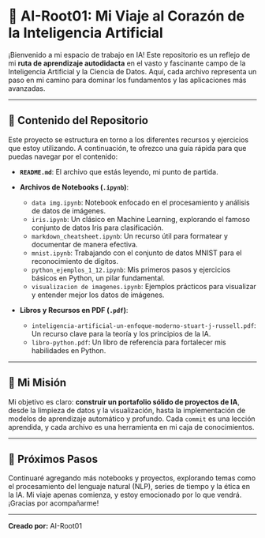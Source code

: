 # 🧠 AI-Root01: Mi Viaje al Corazón de la Inteligencia Artificial

¡Bienvenido a mi espacio de trabajo en IA! Este repositorio es un reflejo de mi **ruta de aprendizaje autodidacta** en el vasto y fascinante campo de la Inteligencia Artificial y la Ciencia de Datos. Aquí, cada archivo representa un paso en mi camino para dominar los fundamentos y las aplicaciones más avanzadas.

---

## 📂 Contenido del Repositorio

Este proyecto se estructura en torno a los diferentes recursos y ejercicios que estoy utilizando. A continuación, te ofrezco una guía rápida para que puedas navegar por el contenido:

* **`README.md`**: El archivo que estás leyendo, mi punto de partida.
* **Archivos de Notebooks (`.ipynb`)**:
    * `data img.ipynb`: Notebook enfocado en el procesamiento y análisis de datos de imágenes.
    * `iris.ipynb`: Un clásico en Machine Learning, explorando el famoso conjunto de datos Iris para clasificación.
    * `markdown_cheatsheet.ipynb`: Un recurso útil para formatear y documentar de manera efectiva.
    * `mnist.ipynb`: Trabajando con el conjunto de datos MNIST para el reconocimiento de dígitos.
    * `python_ejemplos_1_12.ipynb`: Mis primeros pasos y ejercicios básicos en Python, un pilar fundamental.
    * `visualizacion de imagenes.ipynb`: Ejemplos prácticos para visualizar y entender mejor los datos de imágenes.

* **Libros y Recursos en PDF (`.pdf`)**:
    * `inteligencia-artificial-un-enfoque-moderno-stuart-j-russell.pdf`: Un recurso clave para la teoría y los principios de la IA.
    * `libro-python.pdf`: Un libro de referencia para fortalecer mis habilidades en Python.

---

## 🎯 Mi Misión

Mi objetivo es claro: **construir un portafolio sólido de proyectos de IA**, desde la limpieza de datos y la visualización, hasta la implementación de modelos de aprendizaje automático y profundo. Cada `commit` es una lección aprendida, y cada archivo es una herramienta en mi caja de conocimientos.

---

## 🚀 Próximos Pasos

Continuaré agregando más notebooks y proyectos, explorando temas como el procesamiento del lenguaje natural (NLP), series de tiempo y la ética en la IA. Mi viaje apenas comienza, y estoy emocionado por lo que vendrá. ¡Gracias por acompañarme!

---

**Creado por:** AI-Root01
